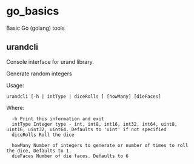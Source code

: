 go_basics
=========

Basic Go (golang) tools

urandcli
--------

Console interface for urand library.

  Generate random integers
  
  Usage: 
  
    urandcli [-h | intType | diceRolls ] [howMany] [dieFaces]
  
  Where:
  
      -h Print this information and exit
      intType Integer type - int, int8, int16, int32, int64, uint8, uint16, uint32, uint64. Defaults to 'uint' if not specified
      diceRolls Roll the dice
      
      howMany Number of integers to generate or number of times to roll the dice, Defaults to 1.
      dieFaces Number of die faces. Defaults to 6
  
